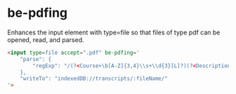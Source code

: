 # be-pdfing

Enhances the input element with type=file so that files of type pdf can be opened, read, and parsed.

```html
<input type=file accept=".pdf" be-pdfing='
    "parse": {
        "regExp": "/(?<Course>\b[A-Z]{3,4}\\s+\\d{3}[L]?)(?<Description>.*?)(?<Grade>\\s[A-F][+-]?\\s)/g"
    },
    "writeTo": "indexedDB://transcripts/:fileName/"
'>
```